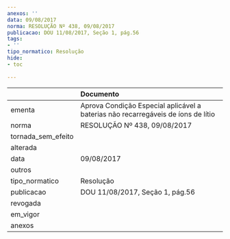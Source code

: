 ```yaml
---
anexos: ''
data: 09/08/2017
norma: RESOLUÇÃO Nº 438, 09/08/2017
publicacao: DOU 11/08/2017, Seção 1, pág.56
tags:
- ''
tipo_normatico: Resolução
hide: 
- toc 
 
---
```


|                    | Documento                                                                        |
|:-------------------|:---------------------------------------------------------------------------------|
| ementa             | Aprova Condição Especial aplicável a baterias não recarregáveis de íons de lítio |
| norma              | RESOLUÇÃO Nº 438, 09/08/2017                                                     |
| tornada_sem_efeito |                                                                                  |
| alterada           |                                                                                  |
| data               | 09/08/2017                                                                       |
| outros             |                                                                                  |
| tipo_normatico     | Resolução                                                                        |
| publicacao         | DOU 11/08/2017, Seção 1, pág.56                                                  |
| revogada           |                                                                                  |
| em_vigor           |                                                                                  |
| anexos             |                                                                                  |